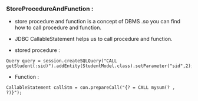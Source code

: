 ### StoreProcedureAndFunction :
- store procedure and function is a concept of DBMS .so you can find how to call procedure and function.
- JDBC CallableStatement helps us to call procedure and function. 

- stored procedure :
```
Query query = session.createSQLQuery("CALL getStudent(:sid)").addEntity(StudentModel.class).setParameter("sid",2);
```
- Function :
```
CallableStatement callStm = con.prepareCall("{? = CALL mysum(? , ?)}");
```